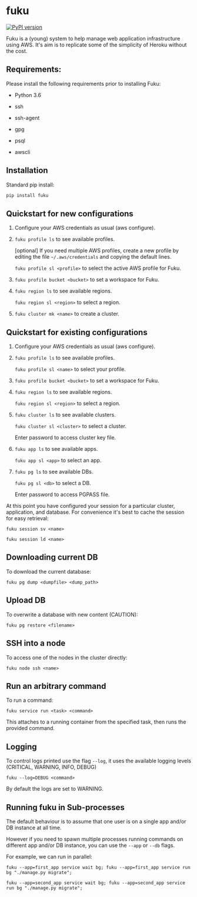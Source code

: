 # fuku
[![PyPI version](https://badge.fury.io/py/fuku.svg)](https://badge.fury.io/py/fuku)

Fuku is a (young) system to help manage web application infrastructure
using AWS. It's aim is to replicate some of the simplicity of Heroku without
the cost.


## Requirements:

Please install the following requirements prior to installing Fuku:

 * Python 3.6

 * ssh

 * ssh-agent

 * gpg

 * psql

 * awscli


## Installation

Standard pip install:

```bash
pip install fuku
```


## Quickstart for new configurations

 1. Configure your AWS credentials as usual (aws configure).

 2. `fuku profile ls` to see available profiles.

    [optional] If you need multiple AWS profiles, create a new profile by editing the file `~/.aws/credentials` and copying the default lines.
    
    `fuku profile sl <profile>` to select the active AWS profile for Fuku.

 3. `fuku profile bucket <bucket>` to set a workspace for Fuku.

 4. `fuku region ls` to see available regions.

    `fuku region sl <region>` to select a region.

 5. `fuku cluster mk <name>` to create a cluster.


## Quickstart for existing configurations

 1. Configure your AWS credentials as usual (aws configure).

 2. `fuku profile ls` to see available profiles.

    `fuku profile sl <name>` to select your profile.

 3. `fuku profile bucket <bucket>` to set a workspace for Fuku.

 4. `fuku region ls` to see available regions.

    `fuku region sl <region>` to select a region.

 5. `fuku cluster ls` to see available clusters.

    `fuku cluster sl <cluster>` to select a cluster.

    Enter password to access cluster key file.

 6. `fuku app ls` to see available apps.

    `fuku app sl <app>` to select an app.

 7. `fuku pg ls` to see available DBs.

    `fuku pg sl <db>` to select a DB.

    Enter password to access PGPASS file.

At this point you have configured your session for a particular cluster, application,
and database. For convenience it's best to cache the session for easy retrieval:

 `fuku session sv <name>`

 `fuku session ld <name>`


## Downloading current DB

To download the current database:

 `fuku pg dump <dumpfile> <dump_path>`


## Upload DB

To overwrite a database with new content (CAUTION):

 `fuku pg restore <filename>`


## SSH into a node

To access one of the nodes in the cluster directly:

 `fuku node ssh <name>`


## Run an arbitrary command

To run a command:

 `fuku service run <task> <command>`

This attaches to a running container from the specified task, then
runs the provided command.


## Logging

To control logs printed use the flag `--log`, it uses the available logging levels (CRITICAL, WARNING, INFO, DEBUG)

 `fuku --log=DEBUG <command>`

By default the logs are set to WARNING.


## Running fuku in Sub-processes

The default behaviour is to assume that one user is on a single app and/or DB instance at all time.

However if you need to spawn multiple processes running commands on different app and/or DB instance,
you can use the `--app` or `--db` flags.

For example, we can run in parallel:

  `fuku --app=first_app service wait bg; fuku --app=first_app service run bg "./manage.py migrate";`

  `fuku --app=second_app service wait bg; fuku --app=second_app service run bg "./manage.py migrate";`
